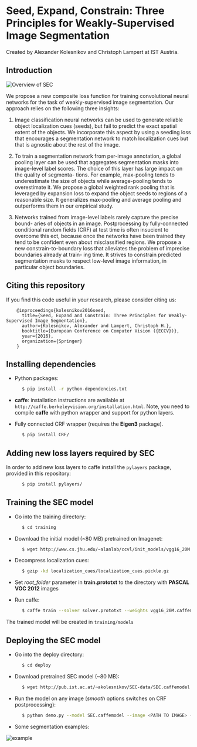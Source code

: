 # Seed, Expand, Constrain: Three Principles for Weakly-Supervised Image Segmentation
Created by Alexander Kolesnikov and Christoph Lampert at IST Austria.

## Introduction

![Overview of SEC](https://cloud.githubusercontent.com/assets/460828/19805112/cb7e053c-9d12-11e6-912f-24e2dbdc6699.png)

We propose a new composite loss function for training convolutional neural
networks for the task of weakly-supervised image segmentation. Our approach
relies on the following three insights:

1. Image classification neural networks can
be used to generate reliable object localization cues (seeds), but fail to
predict the exact spatial extent of the objects. We incorporate this aspect
by using a seeding loss that encourages a segmentation network to match
localization cues but that is agnostic about the rest of the image.

2. To train a segmentation network from per-image annotation, a global pooling
layer can be used that aggregates segmentation masks into image-level label
scores. The choice of this layer has large impact on the quality of segmenta-
tions. For example, max-pooling tends to underestimate the size of objects
while average-pooling tends to overestimate it. We propose a global
weighted rank pooling that is leveraged by expansion loss to expand
the object seeds to regions of a reasonable size. It generalizes max-pooling
and average pooling and outperforms them in our empirical study.

3. Networks trained from image-level labels rarely capture the precise bound-
aries of objects in an image. Postprocessing by fully-connected conditional
random fields (CRF) at test time is often insucient to overcome this ect,
because once the networks have been trained they tend to be confident even
about misclassified regions. We propose a new constrain-to-boundary
loss that alleviates the problem of imprecise boundaries already at train-
ing time. It strives to constrain predicted segmentation masks to respect
low-level image information, in particular object boundaries.

## Citing this repository

If you find this code useful in your research, please consider citing us:

        @inproceedings{kolesnikov2016seed,
          title={Seed, Expand and Constrain: Three Principles for Weakly-Supervised Image Segmentation},
          author={Kolesnikov, Alexander and Lampert, Christoph H.},
          booktitle={European Conference on Computer Vision ({ECCV})},
          year={2016},
          organization={Springer}
        }

## Installing dependencies

* Python packages:
```bash
      $ pip install -r python-dependencies.txt
```
* **caffe**: installation instructions are available at `http://caffe.berkeleyvision.org/installation.html`.
   Note, you need to compile **caffe** with python wrapper and support for python layers.

* Fully connected CRF wrapper (requires the **Eigen3** package).
```bash
      $ pip install CRF/
```

## Adding new loss layers required by SEC 

In order to add new loss layers to caffe install the `pylayers` package, provided in this repository:
```bash
      $ pip install pylayers/
```

## Training the SEC model

* Go into the training directory: 

```bash
      $ cd training
```

* Download the initial model (~80 MB) pretrained on Imagenet:

```bash
      $ wget http://www.cs.jhu.edu/~alanlab/ccvl/init_models/vgg16_20M.caffemodel
```

* Decompress localization cues:

```bash
      $ gzip -kd localization_cues/localization_cues.pickle.gz
```

* Set *root_folder* parameter in **train.prototxt** to the directory with **PASCAL VOC 2012** images 

* Run caffe:

```bash
      $ caffe train --solver solver.prototxt --weights vgg16_20M.caffemodel --gpu <gpu_id>
```
   The trained model will be created in `training/models`

## Deploying the SEC model

* Go into the deploy directory: 

```bash
      $ cd deploy
```

* Download pretrained SEC model (~80 MB):

```bash
      $ wget http://pub.ist.ac.at/~akolesnikov/SEC-data/SEC.caffemodel
```

* Run the model on any image (*smooth* options switches on CRF postprocessing):

```bash
      $ python demo.py --model SEC.caffemodel --image <PATH TO IMAGE> --smooth
```

* Some segmentation examples:

![example](https://cloud.githubusercontent.com/assets/460828/19045485/57c72416-8999-11e6-8089-27b00c5c4712.png)
